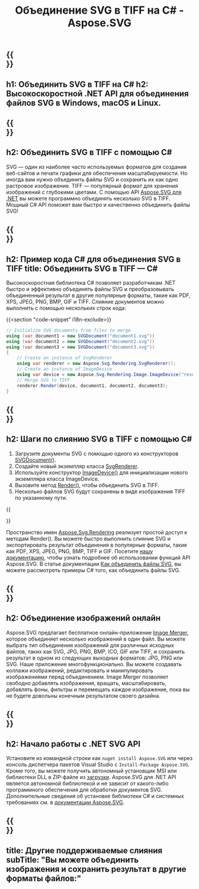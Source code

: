 ﻿---
translation: true
template: /templates/_template-merger-child.md
title: Объединение SVG в TIFF на C# - Aspose.SVG
description: Объединение SVG в TIFF с помощью C# API в Windows, macOS и Linux
url: /net/merger/svg-to-tiff/
family: svg
platformtag: net
feature: merge
informat: SVG
outformat: TIFF
otherformats: XPS PDF GIF JPEG PNG TIFF BMP
howto: howtoSvg
---

{{<section banner>}}
---
h1: Объединить SVG в TIFF на C#
h2: Высокоскоростной .NET API для объединения файлов SVG в Windows, macOS и Linux.
---

{{<section overview>}}
---
h2: Объединить SVG в TIFF с помощью C#
---

SVG — один из наиболее часто используемых форматов для создания веб-сайтов и печати графики для обеспечения масштабируемости. Но иногда вам нужно объединить файлы SVG и сохранить их как одно растровое изображение. TIFF — популярный формат для хранения изображений с глубокими цветами. С помощью API [Aspose.SVG для .NET](https://products.aspose.com/svg/net/) вы можете программно объединять несколько SVG в TIFF. Мощный C# API поможет вам быстро и качественно объединить файлы SVG!

{{<section code-text>}}
---
h2: Пример кода C# для объединения SVG в TIFF
title: Объединить SVG в TIFF — C#
---

Высокоскоростная библиотека C# позволяет разработчикам .NET быстро и эффективно объединять файлы SVG и преобразовывать объединенный результат в другие популярные форматы, такие как PDF, XPS, JPEG, PNG, BMP, GIF и TIFF. Слияние документов можно выполнить с помощью нескольких строк кода:

{{<section "code-snippet" i18n-exclude>}}

```cs
// Initialize SVG documents from files to merge 
using (var document1 = new SVGDocument("document1.svg"))
using (var document2 = new SVGDocument("document2.svg"))
using (var document3 = new SVGDocument("document3.svg"))
{
    // Create an instance of SvgRenderer
    using var renderer = new Aspose.Svg.Rendering.SvgRenderer();	
    // Create an instance of ImageDevice
    using var device = new Aspose.Svg.Rendering.Image.ImageDevice("result.tiff");
    // Merge SVG to TIFF
    renderer.Render(device, document1, document2, document3);                
}
```

{{<section steps>}}
---
h2: Шаги по слиянию SVG в TIFF с помощью C#
---
1. Загрузите документы SVG с помощью одного из конструкторов [SVGDocument()](https://reference.aspose.com/svg/net/aspose.svg/svgdocument/svgdocument/).
1. Создайте новый экземпляр класса [SvgRenderer](https://reference.aspose.com/svg/net/aspose.svg.rendering/svgrenderer/).
1. Используйте конструктор [ImageDevice()](https://reference.aspose.com/svg/net/aspose.svg.rendering.image/imagedevice/imagedevice/#constructor_5) для инициализации нового экземпляра класса ImageDevice.
1. Вызовите метод [Render()](https://reference.aspose.com/svg/net/aspose.svg.rendering/renderer-1/), чтобы объединить SVG в TIFF.
1. Несколько файлов SVG будут сохранены в виде изображения TIFF по указанному пути.



{{<section documentation>}}

Пространство имен [Aspose.Svg.Rendering](https://reference.aspose.com/svg/net/aspose.svg.rendering/) реализует простой доступ к методам Render(). Вы можете быстро выполнить слияние SVG и экспортировать результат объединения в популярные форматы, такие как PDF, XPS, JPEG, PNG, BMP, TIFF и GIF. Посетите <a href="https://docs.aspose.com/svg/net/how-to-work-with-aspose-svg-api/" target="_blank">нашу документацию</a>, чтобы узнать подробнее об использовании функций API Aspose.SVG. В статье документации <a href="https://docs.aspose.com/svg/net/how-to-work-with-aspose-svg-api/how-to-merge-svg-files/" target= "_blank">Как объединить файлы SVG</a>, вы можете рассмотреть примеры C# того, как объединить файлы SVG.

{{<section online-merger>}}
---
h2: Объединение изображений онлайн
---

Aspose.SVG предлагает бесплатное онлайн-приложение <a href="https://products.aspose.app/svg/merger" target="_blank">Image Merger</a>, которое объединяет несколько изображений в один файл. Вы можете выбрать тип объединения изображений для различных исходных файлов, таких как SVG, JPG, PNG, BMP, ICO, GIF или TIFF, и сохранить результат в одном из следующих выходных форматов: JPG, PNG или SVG. Наше приложение многофункционально. Вы можете создавать коллажи изображений, редактировать и манипулировать изображениями перед объединением. Image Merger позволяет свободно добавлять изображения, вращать, масштабировать, добавлять фоны, фильтры и перемещать каждое изображение, пока вы не будете довольны конечным результатом своего дизайна.

{{<section get-started>}}
---
h2: Начало работы с .NET SVG API
---

Установите из командной строки как ```nuget install Aspose.SVG``` или через консоль диспетчера пакетов Visual Studio с ```Install-Package Aspose.SVG```.
Кроме того, вы можете получить автономный установщик MSI или библиотеки DLL в ZIP-файле из [загрузки](https://releases.aspose.com/svg/net/). Aspose.SVG для .NET API является автономной библиотекой и не зависит от какого-либо программного обеспечения для обработки документов SVG.
 Дополнительные сведения об установке библиотеки C# и системных требованиях см. в [документации Aspose.SVG](https://docs.aspose.com/svg/net/getting-started/).

{{<section other-mergers>}}
---
title: Другие поддерживаемые слияния
subTitle: "Вы можете объединить изображения и сохранить результат в другие форматы файлов:"
---
